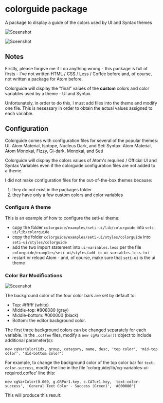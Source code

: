 # colorguide package

A package to display a guide of the colors used by UI and Syntax themes

![Sceenshot](https://cloud.githubusercontent.com/assets/17919240/17274519/e8c376fa-5699-11e6-9f21-aab794e32a23.png?raw=true)

![Sceenshot](https://cloud.githubusercontent.com/assets/17919240/17274538/e64c6db8-569a-11e6-817a-0246ff104287.png?raw=true)

## Notes

Firstly, please forgive me if I do anything wrong - this package is full of firsts - I've not written HTML / CSS / Less / Coffee before and, of course, not written a package for Atom before.

Colorguide will display the "final" values of the **custom** colors and color variables used by a theme - UI and Syntax.  

Unfortunately, in order to do this, I must add files into the theme and modify one file.  This is nesessary in order to obtain the actual values assigned to each variable.

## Configuration

Colorguide comes with configuration files for several of the popular themes:
UI: Atom Material, Isotope, Nucleus Dark, and Seti
Syntax: Atom Material, Atom Monokai, Fizzy, Gl-dark, Monokai, and Seti

Colorguide will display the colors values of Atom's required / Official UI and Syntax Variables even if the colorguide configuration files are not added to a theme.

I did not make configuration files for the out-of-the-box themes because:
1) they do not exist in the packages folder
2) they have only a few custom colors and color variables

### Configure A theme

This is an example of how to configure the seti-ui theme:

- copy the folder `colorguide/examples/seti-ui/lib/colorguide` into `seti-ui/lib/colorguide`
- copy the folder `colorguide/examples/seti-ui/styles/colorguide` into `seti-ui/styles/colorguide`
- add the two import statement into `ui-variables.less` per the file `colorguide/examples/seti-ui/styles/add to ui-variables.less.txt`
- restart or reload Atom - and, of course, make sure that `seti-ui` is the ui theme

### Color Bar Modifications

![Sceenshot](https://cloud.githubusercontent.com/assets/17919240/17276989/d02f093a-56ec-11e6-9fa8-8ab3e7a6a2ec.png?raw=true)

The background color of the four color bars are set by default to: 
- Top: #ffffff (white)
- Middle-top: #808080 (gray)
- Middle-bottom: #000000 (black)
- Bottom: the editor background color.

The first three background colors can be changed separately for each variable.  In the `.coffee` files, modify a `new cgVarColor()` object to include additional parameter(s):

`new cgVarColor(idx, group, category, name, desc, 'top color', 'mid-top color', 'mid-bottom color')`

For example, to change the background color of the top color bar for `text-color-success`, modify the line in the file
'colorguide/lib/cg-variables-ui-required.coffee' line this:

`new cgVarColor(0.060, g.GRPur1.key, c.CATur1.key, 'text-color-success', 'General Text Color - Success (Green)', '#000080')`

This will produce this result:






